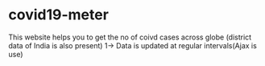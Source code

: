 # covid19-meter
This website helps you to get the no of coivd cases across globe
(district data of India is also present)
1-> Data is updated at regular intervals(Ajax is use)
